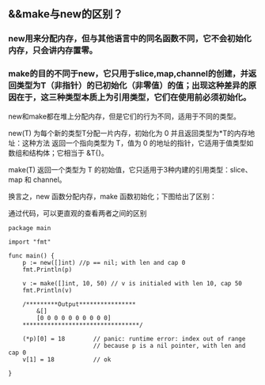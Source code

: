 ## &&make与new的区别？

### new用来分配内存，但与其他语言中的同名函数不同，它不会初始化内存，只会讲内存置零。
### make的目的不同于new，它只用于slice,map,channel的创建，并返回类型为T（非指针）的已初始化（非零值）的值；出现这种差异的原因在于，这三种类型本质上为引用类型，它们在使用前必须初始化。


new和make都在堆上分配内存，但是它们的行为不同，适用于不同的类型。

new(T) 为每个新的类型T分配一片内存，初始化为 0 并且返回类型为*T的内存地址：这种方法 返回一个指向类型为 T，值为 0 的地址的指针，它适用于值类型如数组和结构体；它相当于 &T{}。

make(T) 返回一个类型为 T 的初始值，它只适用于3种内建的引用类型：slice、map 和 channel。

换言之，new 函数分配内存，make 函数初始化；下图给出了区别：

 

通过代码，可以更直观的查看两者之间的区别

```
package main
 
import "fmt"
 
func main() {
    p := new([]int) //p == nil; with len and cap 0
    fmt.Println(p)
 
    v := make([]int, 10, 50) // v is initialed with len 10, cap 50
    fmt.Println(v)
 
    /*********Output****************
        &[]
        [0 0 0 0 0 0 0 0 0 0]
    *********************************/
 
    (*p)[0] = 18        // panic: runtime error: index out of range
                        // because p is a nil pointer, with len and cap 0
    v[1] = 18           // ok
    
}
```
